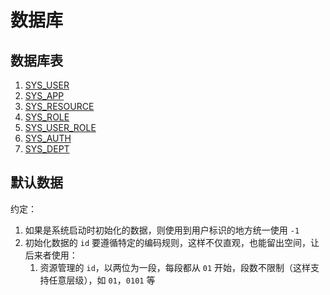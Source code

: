 # 数据库

## 数据库表

1. [SYS_USER](SYS_USER.md)
2. [SYS_APP](SYS_APP.md)
3. [SYS_RESOURCE](SYS_RESOURCE.md)
4. [SYS_ROLE](SYS_ROLE.md)
5. [SYS_USER_ROLE](SYS_USER_ROLE.md)
6. [SYS_AUTH](SYS_AUTH.md)
7. [SYS_DEPT](SYS_DEPT.md)

## 默认数据

约定：

1. 如果是系统启动时初始化的数据，则使用到用户标识的地方统一使用 `-1`
2. 初始化数据的 `id` 要遵循特定的编码规则，这样不仅直观，也能留出空间，让后来者使用：
   1. 资源管理的 `id`，以两位为一段，每段都从 `01` 开始，段数不限制（这样支持任意层级），如 `01`，`0101` 等